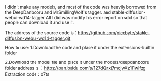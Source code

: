 I didn't make any models, and most of the code was heavily borrowed from the DeepDanbooru and MrSmillingWolf's tagger.
and stable-diffusion-webui-wd14-tagger
All I did was modify his error report on sdxl so that people can download it and use it.


The address of the source code is：https://github.com/picobyte/stable-diffusion-webui-wd14-tagger.git


How to use: 
1.Download the code and place it under the extensions-builtin folder

2.Download the model file and place it under the models/deepdanbooru folder
address is ：https://pan.baidu.com/s/127dQnxj7mcjwXz1I1wlfzg 
Extraction code：x7ts 
